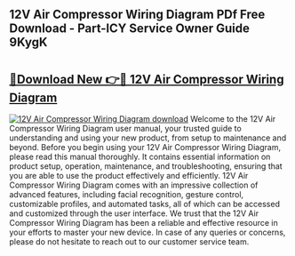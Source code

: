 ## 12V Air Compressor Wiring Diagram PDf Free Download - Part-lCY Service Owner Guide 9KygK

# <h2><a href="http://dfoysi.blite.top/?on=12V+Air+Compressor+Wiring+Diagram">🔗Download New 👉🔴 12V Air Compressor Wiring Diagram</a></h2>

[![12V Air Compressor Wiring Diagram download](https://i.imgur.com/lujVjoI.png)](http://dfoysi.blite.top/?on=12V+Air+Compressor+Wiring+Diagram)
Welcome to the 12V Air Compressor Wiring Diagram user manual, your trusted guide to understanding and using your new product, from setup to maintenance and beyond. Before you begin using your 12V Air Compressor Wiring Diagram, please read this manual thoroughly. It contains essential information on product setup, operation, maintenance, and troubleshooting, ensuring that you are able to use the product effectively and efficiently. 12V Air Compressor Wiring Diagram comes with an impressive collection of advanced features, including facial recognition, gesture control, customizable profiles, and automated tasks, all of which can be accessed and customized through the user interface. We trust that the 12V Air Compressor Wiring Diagram has been a reliable and effective resource in your efforts to master your new device. In case of any queries or concerns, please do not hesitate to reach out to our customer service team.
